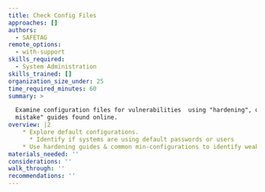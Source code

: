 ```yaml
---
title: Check Config Files
approaches: []
authors:
  - SAFETAG
remote_options:
  - with-support
skills_required:
  - System Administration
skills_trained: []
organization_size_under: 25
time_required_minutes: 60
summary: >

  Examine configuration files for vulnerabilities  using "hardening", or "common
  mistake" guides found online.
overview: |2
    * Explore default configurations.
      * Identify if systems are using default passwords or users
    * Use hardening guides & common min-configurations to identify weak/vulnerable configurations.
materials_needed: ''
considerations: ''
walk_through: ''
recommendations: ''
---
```


